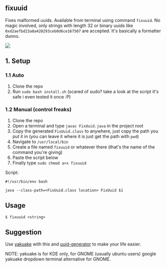 ## fixuuid

Fixes malformed uuids. Available from terminal using command `fixuuid`.
No magic involved, only strings with length 32 or binary uuids like `0xd2aefbd23a8a420293ceb0d6ce167507` are accepted.
It's basically a formatter dunno.

![](https://media.giphy.com/media/VDZGIv1V4tbrLk1TzQ/giphy.gif)

## 1. Setup

### 1.1 Auto
1. Clone the repo
2. Run `sudo bash install.sh` (scared of sudo? take a look at the script it's safe i even tested it once :P)

### 1.2 Manual (control freaks)
1. Clone the repo
2. Open a terminal and type `javac FixUuid.java` in the project root
3. Copy the generated `FixUuid.class` to anywhere, just copy the path you put it in (you can leave it where it is just get the path with `pwd`)
4. Navigate to `/usr/local/bin`
5. Create a file named `fixuuid` or whatever there (that's the name of the command you're giving)
6. Paste the script below
7. Finally type `sudo chmod a+x fixuuid`

Script:
```shell script
#!/usr/bin/env bash

java --class-path=<FixUuid.class location> FixUuid $1
``` 

## Usage
```shell script
$ fixuuid <string>
```

## Suggestion
Use [yakuake](https://kde.org/applications/system/org.kde.yakuake) with this and [uuid-generator](https://github.com/sanikapanika/uuid-generator) to make your life easier.

NOTE: yakuake is for KDE only, for GNOME (usually ubuntu users) google yakuake dropdown terminal alternative for GNOME. 
